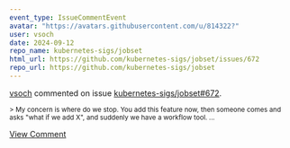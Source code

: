 ```yaml
---
event_type: IssueCommentEvent
avatar: "https://avatars.githubusercontent.com/u/814322?"
user: vsoch
date: 2024-09-12
repo_name: kubernetes-sigs/jobset
html_url: https://github.com/kubernetes-sigs/jobset/issues/672
repo_url: https://github.com/kubernetes-sigs/jobset
---
```


<a href='https://github.com/vsoch' target='_blank'>vsoch</a> commented on issue <a href='https://github.com/kubernetes-sigs/jobset/issues/672' target='_blank'>kubernetes-sigs/jobset#672</a>.

<small>> My concern is where do we stop. You add this feature now, then someone comes and asks "what if we add X", and suddenly we have a workflow tool....</small>

<a href='https://github.com/kubernetes-sigs/jobset/issues/672' target='_blank'>View Comment</a>